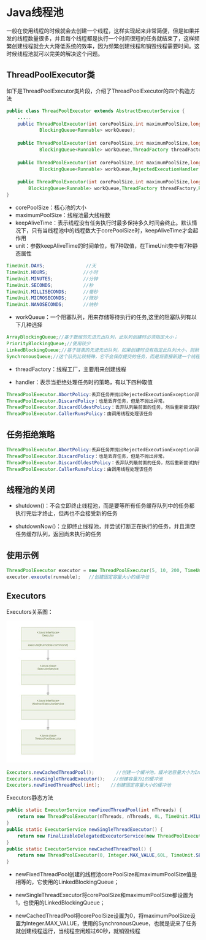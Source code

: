 # Java线程池

一般在使用线程的时候就会去创建一个线程，这样实现起来非常简便，但是如果并发的线程数量很多，并且每个线程都是执行一个时间很短的任务就结束了，这样频繁创建线程就会大大降低系统的效率，因为频繁创建线程和销毁线程需要时间。这时候线程池就可以完美的解决这个问题。
## ThreadPoolExecutor类

如下是ThreadPoolExecutor类片段，介绍了ThreadPoolExecutor的四个构造方法

``` java
public class ThreadPoolExecutor extends AbstractExecutorService {
    .....
    public ThreadPoolExecutor(int corePoolSize,int maximumPoolSize,long keepAliveTime,TimeUnit unit,
            BlockingQueue<Runnable> workQueue);
 
    public ThreadPoolExecutor(int corePoolSize,int maximumPoolSize,long keepAliveTime,TimeUnit unit,
            BlockingQueue<Runnable> workQueue,ThreadFactory threadFactory);
 
    public ThreadPoolExecutor(int corePoolSize,int maximumPoolSize,long keepAliveTime,TimeUnit unit,
            BlockingQueue<Runnable> workQueue,RejectedExecutionHandler handler);
 
    public ThreadPoolExecutor(int corePoolSize,int maximumPoolSize,long keepAliveTime,TimeUnit unit,
        BlockingQueue<Runnable> workQueue,ThreadFactory threadFactory,RejectedExecutionHandler handler);
}
```

- corePoolSize：核心池的大小
- maximumPoolSize：线程池最大线程数
- keepAliveTime：表示线程没有任务执行时最多保持多久时间会终止。默认情况下，只有当线程池中的线程数大于corePoolSize时，keepAliveTime才会起作用
- unit：参数keepAliveTime的时间单位，有7种取值，在TimeUnit类中有7种静态属性
``` java
TimeUnit.DAYS;               //天
TimeUnit.HOURS;             //小时
TimeUnit.MINUTES;           //分钟
TimeUnit.SECONDS;           //秒
TimeUnit.MILLISECONDS;      //毫秒
TimeUnit.MICROSECONDS;      //微妙
TimeUnit.NANOSECONDS;       //纳秒
```

- workQueue：一个阻塞队列，用来存储等待执行的任务,这里的阻塞队列有以下几种选择

``` java
ArrayBlockingQueue;//基于数组的先进先出队列，此队列创建时必须指定大小；
PriorityBlockingQueue;//使用较少
LinkedBlockingQueue;//基于链表的先进先出队列，如果创建时没有指定此队列大小，则默认为Integer.MAX_VALUE；
SynchronousQueue;//这个队列比较特殊，它不会保存提交的任务，而是将直接新建一个线程来执行新来的任务。
```
- threadFactory：线程工厂，主要用来创建线程

- handler：表示当拒绝处理任务时的策略，有以下四种取值

``` java
ThreadPoolExecutor.AbortPolicy:丢弃任务并抛出RejectedExecutionException异常。 
ThreadPoolExecutor.DiscardPolicy：也是丢弃任务，但是不抛出异常。 
ThreadPoolExecutor.DiscardOldestPolicy：丢弃队列最前面的任务，然后重新尝试执行任务（重复此过程）
ThreadPoolExecutor.CallerRunsPolicy：由调用线程处理该任务
```

## 任务拒绝策略
``` java
ThreadPoolExecutor.AbortPolicy:丢弃任务并抛出RejectedExecutionException异常。
ThreadPoolExecutor.DiscardPolicy：也是丢弃任务，但是不抛出异常。
ThreadPoolExecutor.DiscardOldestPolicy：丢弃队列最前面的任务，然后重新尝试执行任务（重复此过程）
ThreadPoolExecutor.CallerRunsPolicy：由调用线程处理该任务
```

## 线程池的关闭

- shutdown()：不会立即终止线程池，而是要等所有任务缓存队列中的任务都执行完后才终止，但再也不会接受新的任务

- shutdownNow()：立即终止线程池，并尝试打断正在执行的任务，并且清空任务缓存队列，返回尚未执行的任务

## 使用示例
``` java
ThreadPoolExecutor executor = new ThreadPoolExecutor(5, 10, 200, TimeUnit.MILLISECONDS,new ArrayBlockingQueue<Runnable>(5));
executor.execute(runnable);   //创建固定容量大小的缓冲池
```

## Executors

Executors关系图：

![Executors继承实现关系](image/Thread-pool.jpeg)

``` java
Executors.newCachedThreadPool();        //创建一个缓冲池，缓冲池容量大小为Integer.MAX_VALUE
Executors.newSingleThreadExecutor();   //创建容量为1的缓冲池
Executors.newFixedThreadPool(int);    //创建固定容量大小的缓冲池
```

Executors静态方法
```java
public static ExecutorService newFixedThreadPool(int nThreads) {
    return new ThreadPoolExecutor(nThreads, nThreads, 0L, TimeUnit.MILLISECONDS,new LinkedBlockingQueue<Runnable>());
}
public static ExecutorService newSingleThreadExecutor() {
    return new FinalizableDelegatedExecutorService(new ThreadPoolExecutor(1, 1, 0L, TimeUnit.MILLISECONDS,new LinkedBlockingQueue<Runnable>()));
}
public static ExecutorService newCachedThreadPool() {
    return new ThreadPoolExecutor(0, Integer.MAX_VALUE,60L, TimeUnit.SECONDS, new SynchronousQueue<Runnable>());
}
```


- newFixedThreadPool创建的线程池corePoolSize和maximumPoolSize值是相等的，它使用的LinkedBlockingQueue；

- newSingleThreadExecutor将corePoolSize和maximumPoolSize都设置为1，也使用的LinkedBlockingQueue；

- newCachedThreadPool将corePoolSize设置为0，将maximumPoolSize设置为Integer.MAX_VALUE，使用的SynchronousQueue，也就是说来了任务就创建线程运行，当线程空闲超过60秒，就销毁线程
